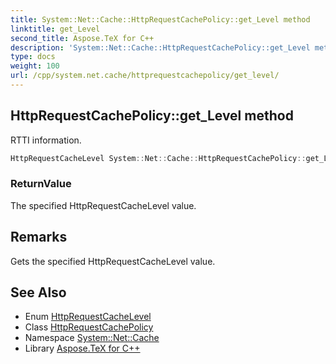 ```yaml
---
title: System::Net::Cache::HttpRequestCachePolicy::get_Level method
linktitle: get_Level
second_title: Aspose.TeX for C++
description: 'System::Net::Cache::HttpRequestCachePolicy::get_Level method. RTTI information in C++.'
type: docs
weight: 100
url: /cpp/system.net.cache/httprequestcachepolicy/get_level/
---
```

## HttpRequestCachePolicy::get_Level method


RTTI information.

```cpp
HttpRequestCacheLevel System::Net::Cache::HttpRequestCachePolicy::get_Level() const
```


### ReturnValue

The specified HttpRequestCacheLevel value.
## Remarks


Gets the specified HttpRequestCacheLevel value. 
## See Also

* Enum [HttpRequestCacheLevel](../../httprequestcachelevel/)
* Class [HttpRequestCachePolicy](../)
* Namespace [System::Net::Cache](../../)
* Library [Aspose.TeX for C++](../../../)
